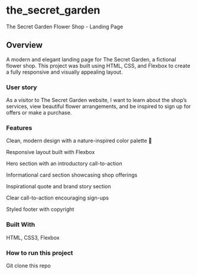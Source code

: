 # the_secret_garden
The Secret Garden Flower Shop - Landing Page

## Overview
A modern and elegant landing page for The Secret Garden, a fictional flower shop.
This project was built using HTML, CSS, and Flexbox to create a fully responsive and visually appealing layout.

### User story
As a visitor to The Secret Garden website,
I want to learn about the shop’s services, view beautiful flower arrangements, and be inspired to sign up for offers or make a purchase.

### Features
Clean, modern design with a nature-inspired color palette 🌿

Responsive layout built with Flexbox

Hero section with an introductory call-to-action

Informational card section showcasing shop offerings

Inspirational quote and brand story section

Clear call-to-action encouraging sign-ups

Styled footer with copyright

### Built With
HTML, CSS3, Flexbox

### How to run this project
Git clone this repo 
